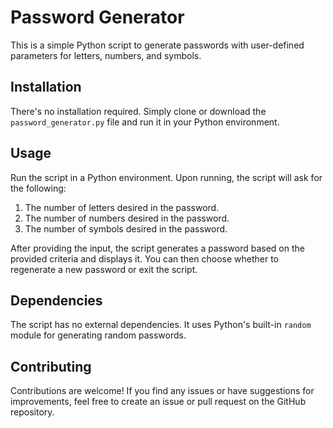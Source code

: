 # Password Generator

This is a simple Python script to generate passwords with user-defined parameters for letters, numbers, and symbols.

## Installation

There's no installation required. Simply clone or download the `password_generator.py` file and run it in your Python environment.

## Usage

Run the script in a Python environment. Upon running, the script will ask for the following:

1. The number of letters desired in the password.
2. The number of numbers desired in the password.
3. The number of symbols desired in the password.

After providing the input, the script generates a password based on the provided criteria and displays it. You can then choose whether to regenerate a new password or exit the script.

## Dependencies

The script has no external dependencies. It uses Python's built-in `random` module for generating random passwords.

## Contributing

Contributions are welcome! If you find any issues or have suggestions for improvements, feel free to create an issue or pull request on the GitHub repository.


